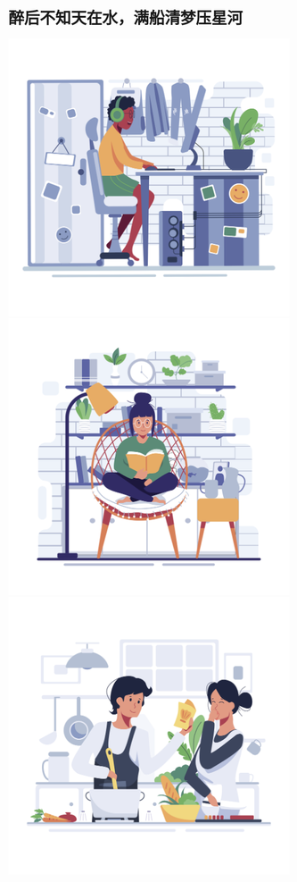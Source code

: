 # 醉后不知天在水，满船清梦压星河

[![生活](images/work.svg ':size=333')](/技术笔记/.net%20容器及微服务架构技术/0_开始/index.md )
[![月度](images/read.svg ':size=333')](其他读物/)
[![生活](images/cook.svg ':size=333')](食品健康及卫生/)
